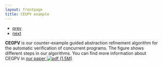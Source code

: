 ```yaml
---
layout: frontpage
title: CEGPV example
---
```


<div class="navbar">
  <div class="navbar-inner">
      <ul class="nav">
          <li><a href="geneticmaps_fig3.html">prev</a></li>
          <li><a href="tian2016_fig4.html">next</a></li>
      </ul>
  </div>
</div>

**CEGPV** is our counter-example guided abstraction refinement algorithm for the automatic verification of concurrent programs.
The figure shows different steps in our algorithms. 
You can find more information about CEGPV in [our paper ![pdf (1.5M)](icons16/pdf-icon.png)](../../assets/FM16.pdf)
